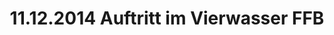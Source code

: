 ---
layout: photo_set
title: 11.12.2014 Auftritt im Vierwasser FFB
description: "Fotos vom 11.12.2014 Auftritt im Vierwasser FFB."

photos:
    set: 2014/vierwasser/vierwasser
    size: 26
---